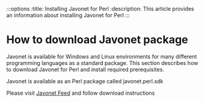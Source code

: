 :::options
:title: Installing Javonet for Perl
:description: This article provides an information about installing Javonet for Perl
:::

# How to download Javonet package

Javonet is available for Windows and Linux environments for many different programming languages as a standard package. This section describes how to download Javonet for Perl and install required prerequisites. 

Javonet is available as an Perl package called javonet.perl.sdk

Please visit [Javonet Feed](https://dev.azure.com/sdncenterspzoo/JAVONETFEEDS/_artifacts/feed/JavonetTestPublic/UPack/javonet.perl.sdk) and follow download instructions

